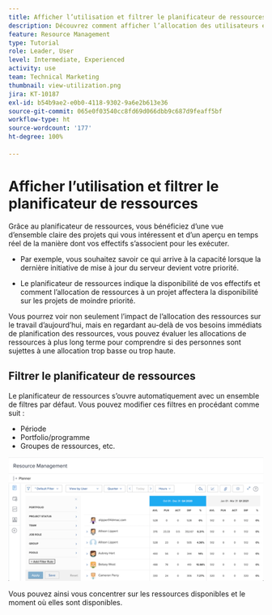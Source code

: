 ```yaml
---
title: Afficher l’utilisation et filtrer le planificateur de ressources
description: Découvrez comment afficher l’allocation des utilisateurs et utilisatrices et filtrer le planificateur de ressources.
feature: Resource Management
type: Tutorial
role: Leader, User
level: Intermediate, Experienced
activity: use
team: Technical Marketing
thumbnail: view-utilization.png
jira: KT-10187
exl-id: b54b9ae2-e0b0-4118-9302-9a6e2b613e36
source-git-commit: 065e0f03540cc8fd69d066dbb9c687d9feaff5bf
workflow-type: ht
source-wordcount: '177'
ht-degree: 100%

---
```


# Afficher l’utilisation et filtrer le planificateur de ressources

Grâce au planificateur de ressources, vous bénéficiez d’une vue d’ensemble claire des projets qui vous intéressent et d’un aperçu en temps réel de la manière dont vos effectifs s’associent pour les exécuter.

* Par exemple, vous souhaitez savoir ce qui arrive à la capacité lorsque la dernière initiative de mise à jour du serveur devient votre priorité.

* Le planificateur de ressources indique la disponibilité de vos effectifs et comment l’allocation de ressources à un projet affectera la disponibilité sur les projets de moindre priorité.


Vous pourrez voir non seulement l’impact de l’allocation des ressources sur le travail d’aujourd’hui, mais en regardant au-delà de vos besoins immédiats de planification des ressources, vous pouvez évaluer les allocations de ressources à plus long terme pour comprendre si des personnes sont sujettes à une allocation trop basse ou trop haute.

## Filtrer le planificateur de ressources

Le planificateur de ressources s’ouvre automatiquement avec un ensemble de filtres par défaut. Vous pouvez modifier ces filtres en procédant comme suit :

* Période
* Portfolio/programme
* Groupes de ressources, etc.

![Filtre du planificateur de ressources](assets/TRP01.png)

Vous pouvez ainsi vous concentrer sur les ressources disponibles et le moment où elles sont disponibles.

